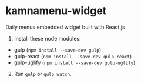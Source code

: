 kamnamenu-widget
================

Daily menus embedded widget built with React.js

1. Install these node modules:
 - gulp (`npm install --save-dev gulp`)
 - gulp-react (`npm install --save-dev gulp-react`)
 - gulp-uglify (`npm install --save-dev gulp-uglify`)
2. Run `gulp` or `gulp watch`. 
